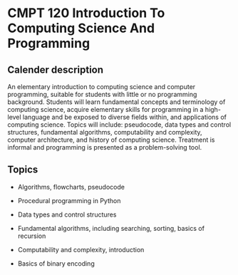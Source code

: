# CMPT 120 Introduction To Computing Science And Programming

## Calender description

An elementary introduction to computing science and computer programming, suitable for students with little or no programming background. Students will learn fundamental concepts and terminology of computing science, acquire elementary skills for programming in a high-level language and be exposed to diverse fields within, and applications of computing science. Topics will include: pseudocode, data types and control structures, fundamental algorithms, computability and complexity, computer architecture, and history of computing science. Treatment is informal and programming is presented as a problem-solving tool.

## Topics

* Algorithms, flowcharts, pseudocode

* Procedural programming in Python

* Data types and control structures

* Fundamental algorithms, including searching, sorting, basics of recursion

* Computability and complexity, introduction

* Basics of binary encoding
